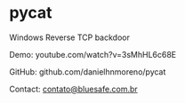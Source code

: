 # pycat
Windows Reverse TCP backdoor


Demo:    youtube.com/watch?v=3sMhHL6c68E

GitHub:  github.com/danielhnmoreno/pycat

Contact: contato@bluesafe.com.br
